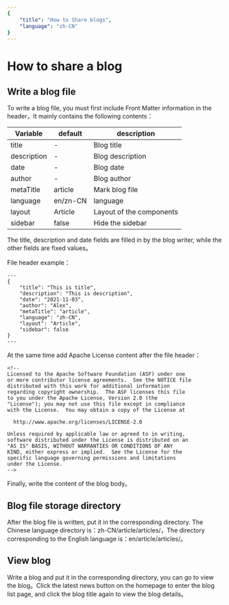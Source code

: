 ```yaml
---
{
    "title": "How to Share blogs",
    "language": "zh-CN"
}
---
```


<!-- 
Licensed to the Apache Software Foundation (ASF) under one
or more contributor license agreements.  See the NOTICE file
distributed with this work for additional information
regarding copyright ownership.  The ASF licenses this file
to you under the Apache License, Version 2.0 (the
"License"); you may not use this file except in compliance
with the License.  You may obtain a copy of the License at

  http://www.apache.org/licenses/LICENSE-2.0

Unless required by applicable law or agreed to in writing,
software distributed under the License is distributed on an
"AS IS" BASIS, WITHOUT WARRANTIES OR CONDITIONS OF ANY
KIND, either express or implied.  See the License for the
specific language governing permissions and limitations
under the License.
-->

# How to share a blog


## Write a blog file 

To write a blog file, you must first include Front Matter information in the header，It mainly contains the following contents：

| Variable | default | description |
|--------|----------------------------|----------|
| title| - | Blog title|
| description | - | Blog description|
| date | - | Blog date |
| author | - | Blog author |
| metaTitle | article | Mark blog file |
| language | en/zn-CN | language |
| layout | Article | Layout of the components |
| sidebar | false | Hide the sidebar |

The title, description and date fields are filled in by the blog writer, while the other fields are fixed values。

File header example：
```
---
{
    "title": "This is title",
    "description": "This is description",
    "date": "2021-11-03",
    "author": "Alex",
    "metaTitle": "article",
    "language": "zh-CN",
    "layout": "Article",
    "sidebar": false
}
---
```
At the same time add Apache License content after the file header：

```
<!-- 
Licensed to the Apache Software Foundation (ASF) under one
or more contributor license agreements.  See the NOTICE file
distributed with this work for additional information
regarding copyright ownership.  The ASF licenses this file
to you under the Apache License, Version 2.0 (the
"License"); you may not use this file except in compliance
with the License.  You may obtain a copy of the License at

  http://www.apache.org/licenses/LICENSE-2.0

Unless required by applicable law or agreed to in writing,
software distributed under the License is distributed on an
"AS IS" BASIS, WITHOUT WARRANTIES OR CONDITIONS OF ANY
KIND, either express or implied.  See the License for the
specific language governing permissions and limitations
under the License.
-->
```
Finally, write the content of the blog body。

## Blog file storage directory

After the blog file is written, put it in the corresponding directory. The Chinese language directory is：zh-CN/article/articles/，The directory corresponding to the English language is：en/article/articles/。

## View blog

Write a blog and put it in the corresponding directory, you can go to view the blog。Click the latest news button on the homepage to enter the blog list page, and click the blog title again to view the blog details。